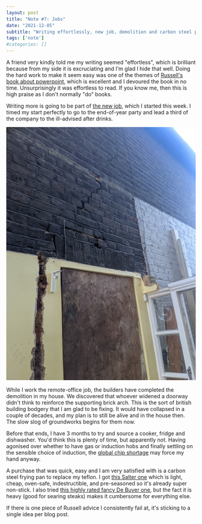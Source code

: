 ```yaml
---
layout: post
title: "Note #7: Jobs"
date: "2021-12-05"
subtitle: "Writing effortlessly, new job, demolition and carbon steel pans"
tags: ['note']
#categories: []
---
```


A friend very kindly told me my writing seemed "effortless", which is brilliant because from my side it is excruciating and I'm glad I hide that well. Doing the hard work to make it seem easy was one of the themes of [Russell's book about powerpoint](https://amzn.to/3onuNJq), which is excellent and I devoured the book in no time. Unsurprisingly it was effortless to read. If you know me, then this is high praise as I don't normally "do" books.

Writing more is going to be part of [the new job](https://abscond.org/2021/11/17/joining-dxw.html), which I started this week. I timed my start perfectly to go to the end-of-year party and lead a third of the company to the ill-advised after drinks.

![A big crack in a brick wall over a doorway](/img/posts/crack-in-wall.jpg#align-right)

While I work the remote-office job, the builders have completed the demolition in my house. We discovered that whoever widened a doorway didn't think to reinforce the supporting brick arch. This is the sort of british building bodgery that I am glad to be fixing. It would have collapsed in a couple of decades, and my plan is to still be alive and in the house then. The slow slog of groundworks begins for them now.

Before that ends, I have 3 months to try and source a cooker, fridge and dishwasher. You'd think this is plenty of time, but apparently not. Having agonised over whether to have gas or induction hobs and finally settling on the sensible choice of induction, the [global chip shortage](https://en.wikipedia.org/wiki/2020%E2%80%932021_global_chip_shortage) may force my hand anyway.

A purchase that was quick, easy and I am very satisfied with is a carbon steel frying pan to replace my teflon. I got [this Salter one](https://amzn.to/3oqPrZr) which is light, cheap, oven-safe, indestructible, and pre-seasoned so it's already super non-stick. I also tried [this highly rated fancy De Buyer one](https://amzn.to/3Dj8F7m), but the fact it is heavy (good for searing steaks) makes it cumbersome for everything else.

If there is one piece of Russell advice I consistently fail at, it's sticking to a single idea per blog post.